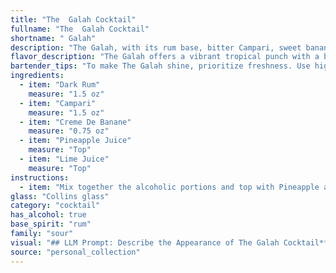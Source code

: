```yaml
---
title: "The  Galah Cocktail"
fullname: "The  Galah Cocktail"
shortname: " Galah"
description: "The Galah, with its rum base, bitter Campari, sweet banana liqueur, and tropical fruit juices, is a vibrant take on the classic Tiki cocktail family.  While its specific origin is unclear, its flavors evoke the spirit of Polynesian-inspired cocktails that gained popularity in the mid-20th century. "
flavor_description: "The Galah offers a vibrant tropical punch with a bittersweet edge. The dark rum provides a rich, molasses sweetness that blends harmoniously with the creamy banana notes of Crème de Banane. Campari adds a bitter, citrusy complexity, while pineapple and lime juices contribute a refreshing acidity and tropical fruitiness. It's a playful balance of sweet, bitter, and tart, perfect for a warm evening. "
bartender_tips: "To make The Galah shine, prioritize freshness. Use high-quality dark rum for depth and a good Campari for its bitter bite.  Shake your cocktail well with ice to thoroughly chill and dilute it.  This helps balance the sweetness of the creme de banane and pineapple juice.  Finish with a lime wheel for a vibrant touch. "
ingredients:
  - item: "Dark Rum"
    measure: "1.5 oz"
  - item: "Campari"
    measure: "1.5 oz"
  - item: "Creme De Banane"
    measure: "0.75 oz"
  - item: "Pineapple Juice"
    measure: "Top"
  - item: "Lime Juice"
    measure: "Top"
instructions:
  - item: "Mix together the alcoholic portions and top with Pineapple and Lime juice."
glass: "Collins glass"
category: "cocktail"
has_alcohol: true
base_spirit: "rum"
family: "sour"
visual: "## LLM Prompt: Describe the Appearance of The Galah Cocktail**Imagine a cocktail called The Galah. It is made with the following ingredients:*** **Dark Rum:**  A deep, rich brown color.* **Campari:**  A vibrant, bright red hue.* **Creme De Banane:**  A creamy, pale yellow color with a hint of orange.* **Pineapple Juice:**  A bright, tropical yellow color.* **Lime Juice:**  A pale, almost translucent green.**Describe the appearance of this cocktail, considering factors like:*** **Color:** What is the overall color of the drink? Is it layered or blended?* **Texture:** Is it clear, cloudy, or thick? Are there any visible pieces of fruit or ice?* **Glassware:** What kind of glass would be best suited for this cocktail? **Focus on evoking the visual experience of this cocktail, appealing to senses like sight and touch.** "
source: "personal_collection"
---
```


